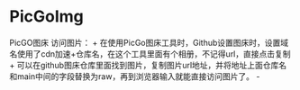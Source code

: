 # PicGoImg
PicGO图床
访问图片：
    + 在使用PicGo图床工具时，Github设置图床时，设置域名使用了cdn加速+仓库名，在这个工具里面有个相册，不记得url，直接点击复制
    + 可以在github图床仓库里面找到图片，复制图片url地址，并将地址上面仓库名和main中间的字段替换为raw，再到浏览器输入就能直接访问图片了。
      - 
